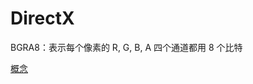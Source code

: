 # DirectX
<p id="tKEkuU1jtK9DdMd3e5m1rm">

BGRA8：表示每个像素的 R, G, B, A 四个通道都用 8 个比特

</p>

<p id="pEz6iUpMNCgnZ91gucEQMq">

[概念](./%E6%A6%82%E5%BF%B5/index.md)

</p>

<p id="k4dNNwx78ubQShcYDAbTnE">



</p>

